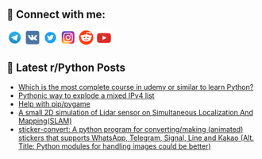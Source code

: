 ## 🔎 Connect with me:
[<img src="https://github.com/bullbesh/bullbesh/blob/main/images/Telegram.png" width="32" height="32" />](https://t.me/bullbesh)
[<img src="https://github.com/bullbesh/bullbesh/blob/main/images/VK.png" width="32" height="32" />](https://vk.com/bullbesh)
[<img src="https://github.com/bullbesh/bullbesh/blob/main/images/Twitter.png" width="32" height="32" />](https://twitter.com/bullbesh1)
[<img src="https://github.com/bullbesh/bullbesh/blob/main/images/Instagram.png" width="32" height="32" />](https://www.instagram.com/bullbesh)
[<img src="https://github.com/bullbesh/bullbesh/blob/main/images/Reddit.png" width="32" height="32" />](https://www.reddit.com/user/bullbesh)
[<img src="https://github.com/bullbesh/bullbesh/blob/main/images/YouTube.png" width="32" height="32" />](https://www.youtube.com/channel/UCtfjRs6uzgq5mfm8S06WTcg)

## 📕 Latest r/Python Posts
<!-- BLOG-POST-LIST:START -->
- [Which is the most complete course in udemy or similar to learn Python?](https://www.reddit.com/r/Python/comments/zn050y/which_is_the_most_complete_course_in_udemy_or/)
- [Pythonic way to explode a mixed IPv4 list](https://www.reddit.com/r/Python/comments/zn023u/pythonic_way_to_explode_a_mixed_ipv4_list/)
- [Help with pip/pygame](https://www.reddit.com/r/Python/comments/zmztc5/help_with_pippygame/)
- [A small 2D simulation of Lidar sensor on Simultaneous Localization And Mapping&lpar;SLAM&rpar;](https://www.reddit.com/r/Python/comments/zmyssa/a_small_2d_simulation_of_lidar_sensor_on/)
- [sticker-convert: A python program for converting/making &lpar;animated&rpar; stickers that supports WhatsApp, Telegram, Signal, Line and Kakao &lpar;Alt. Title: Python modules for handling images could be better&rpar;](https://www.reddit.com/r/Python/comments/zmy1od/stickerconvert_a_python_program_for/)
<!-- BLOG-POST-LIST:END -->
